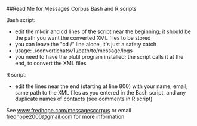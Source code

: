 ##Read Me for Messages Corpus Bash and R scripts

Bash script:

- edit the mkdir and cd lines of the script near the beginning; it should be the path you want the converted XML files to be stored
- you can leave the "cd /" line alone, it's just a safety catch
- usage: ./convertichatsv1 /path/to/message/logs
- you need to have the plutil program installed; the script calls it at the end, to convert the XML files

R script:

- edit the lines near the end (starting at line 800) with your name, email, same path to the XML files as you entered in the Bash script, and any duplicate names of contacts (see comments in R script)

See www.fredhope.com/messagescorpus or email fredhope2000@gmail.com for more information.